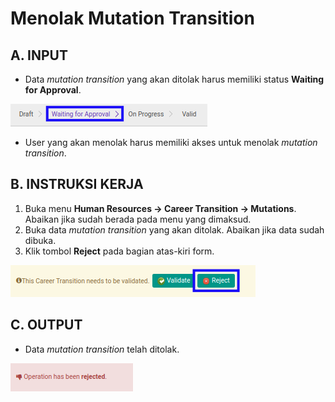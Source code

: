 # Menolak Mutation Transition

## A. INPUT

* Data *mutation transition* yang akan ditolak harus memiliki status **Waiting for Approval**.

![](../../img/mutation-transition/status-waiting-approval.png)

* User yang akan menolak harus memiliki akses untuk menolak *mutation transition*.

## B. INSTRUKSI KERJA

1. Buka menu **Human Resources -> Career Transition -> Mutations**. Abaikan jika sudah berada pada menu yang dimaksud.
2. Buka data *mutation transition* yang akan ditolak. Abaikan jika data sudah dibuka.
3. Klik tombol **Reject** pada bagian atas-kiri form.

![](../../img/mutation-transition/tombol-reject.png)

## C. OUTPUT

* Data *mutation transition* telah ditolak.

![](../../img/mutation-transition/output-ditolak.png)
